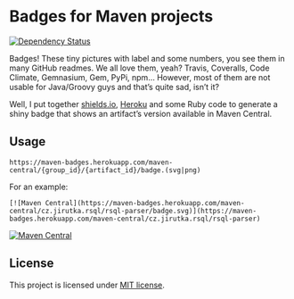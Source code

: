 Badges for Maven projects
=========================
[![Dependency Status](https://gemnasium.com/jirutka/maven-badges.svg)](https://gemnasium.com/jirutka/maven-badges)

Badges! These tiny pictures with label and some numbers, you see them in many GitHub readmes. We all love them, yeah? Travis, Coveralls, Code Climate, Gemnasium, Gem, PyPi, npm… 
However, most of them are not usable for Java/Groovy guys and that’s quite sad, isn’t it?

Well, I put together [shields.io](http://shields.io/), [Heroku](https://heroku.com) and some Ruby code to generate a shiny badge that shows an artifact’s version available in Maven Central.


Usage
-----

    https://maven-badges.herokuapp.com/maven-central/{group_id}/{artifact_id}/badge.(svg|png)

For an example:

	[![Maven Central](https://maven-badges.herokuapp.com/maven-central/cz.jirutka.rsql/rsql-parser/badge.svg)](https://maven-badges.herokuapp.com/maven-central/cz.jirutka.rsql/rsql-parser)

[![Maven Central](https://maven-badges.herokuapp.com/maven-central/cz.jirutka.rsql/rsql-parser/badge.svg)](https://maven-badges.herokuapp.com/maven-central/cz.jirutka.rsql/rsql-parser)


License
-------
This project is licensed under [MIT license](http://opensource.org/licenses/MIT).